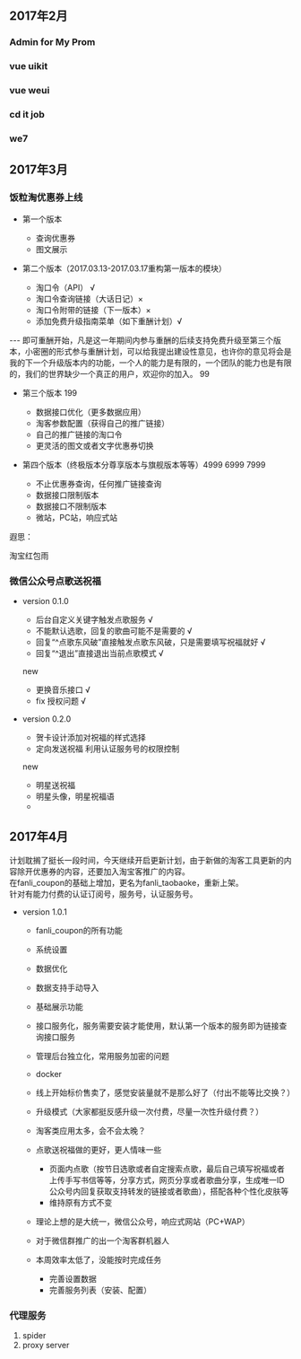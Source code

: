 ## 2017年2月
### Admin for My Prom
### vue uikit
### vue weui
### cd it job
### we7

## 2017年3月
### 饭粒淘优惠券上线

- 第一个版本
    - 查询优惠券
    - 图文展示

- 第二个版本（2017.03.13-2017.03.17重构第一版本的模块）
    - 淘口令（API） √
    - 淘口令查询链接（大话日记）×
    - 淘口令附带的链接（下一版本）×
    - 添加免费升级指南菜单（如下重酬计划）√

--- 即可重酬开始，凡是这一年期间内参与重酬的后续支持免费升级至第三个版本，小密圈的形式参与重酬计划，可以给我提出建设性意见，也许你的意见将会是我的下一个升级版本内的功能，一个人的能力是有限的，一个团队的能力也是有限的，我们的世界缺少一个真正的用户，欢迎你的加入。 99 

- 第三个版本 199
    - 数据接口优化（更多数据应用）
    - 淘客参数配置（获得自己的推广链接）
    - 自己的推广链接的淘口令
    - 更灵活的图文或者文字优惠券切换

- 第四个版本（终极版本分尊享版本与旗舰版本等等）4999 6999 7999
    - 不止优惠券查询，任何推广链接查询
    - 数据接口限制版本
    - 数据接口不限制版本
    - 微站，PC站，响应式站


遐思：

淘宝红包雨

### 微信公众号点歌送祝福
- version 0.1.0
    - 后台自定义关键字触发点歌服务 √
    - 不能默认选歌，回复的歌曲可能不是需要的 √
    - 回复“^点歌东风破”直接触发点歌东风破，只是需要填写祝福就好 √
    - 回复“^退出”直接退出当前点歌模式 √

    new
    - 更换音乐接口 √
    - fix 授权问题 √

- version 0.2.0
    - 贺卡设计添加对祝福的样式选择
    - 定向发送祝福 利用认证服务号的权限控制

    new
    - 明星送祝福
    - 明星头像，明星祝福语
    - 


## 2017年4月
计划耽搁了挺长一段时间，今天继续开启更新计划，由于新做的淘客工具更新的内容除开优惠券的内容，还要加入淘宝客推广的内容。  
在fanli_coupon的基础上增加，更名为fanli_taobaoke，重新上架。  
针对有能力付费的认证订阅号，服务号，认证服务号。  
- version 1.0.1
    - fanli_coupon的所有功能  
    - 系统设置
    - 数据优化
    - 数据支持手动导入
    - 基础展示功能

    - 接口服务化，服务需要安装才能使用，默认第一个版本的服务即为链接查询接口服务
    - 管理后台独立化，常用服务加密的问题
    - docker

    - 线上开始标价售卖了，感觉安装量就不是那么好了（付出不能等比交换？）
    - 升级模式（大家都挺反感升级一次付费，尽量一次性升级付费？）

    - 淘客类应用太多，会不会太晚？
    - 点歌送祝福做的更好，更人情味一些
        - 页面内点歌（按节日选歌或者自定搜索点歌，最后自己填写祝福或者上传手写书信等等，分享方式，网页分享或者歌曲分享，生成唯一ID公众号内回复获取支持转发的链接或者歌曲），搭配各种个性化皮肤等      
        - 维持原有方式不变

    - 理论上想的是大统一，微信公众号，响应式网站（PC+WAP）
    - 对于微信群推广的出一个淘客群机器人

    - 本周效率太低了，没能按时完成任务
        - 完善设置数据
        - 完善服务列表（安装、配置）
### 代理服务
1. spider
2. proxy server
